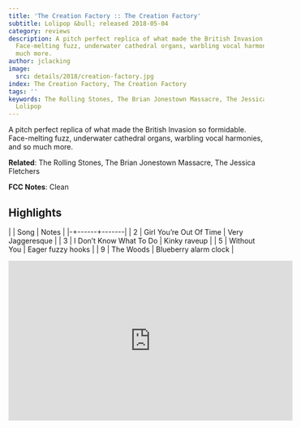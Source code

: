 ```yaml
---
title: 'The Creation Factory :: The Creation Factory'
subtitle: Lolipop &bull; released 2018-05-04
category: reviews
description: A pitch perfect replica of what made the British Invasion so formidable.
  Face-melting fuzz, underwater cathedral organs, warbling vocal harmonies, and so
  much more.
author: jclacking
image:
  src: details/2018/creation-factory.jpg
index: The Creation Factory, The Creation Factory
tags: ''
keywords: The Rolling Stones, The Brian Jonestown Massacre, The Jessica Fletchers,
  Lolipop
---
```

A pitch perfect replica of what made the British Invasion so formidable. Face-melting fuzz, underwater cathedral organs, warbling vocal harmonies, and so much more.<!--more-->

**Related**: The Rolling Stones, The Brian Jonestown Massacre, The Jessica Fletchers

**FCC Notes**: Clean

## Highlights

| | Song | Notes |
|-+------+-------|
| 2 | Girl You’re Out Of Time | Very Jaggeresque |
| 3 | I Don’t Know What To Do | Kinky raveup |
| 5 | Without You | Eager fuzzy hooks |
| 9 | The Woods | Blueberry alarm clock |

<div class="tlo-detail-video"><iframe width="560" height="315" src="https://www.youtube.com/embed/rMXmnR3nSOI" frameborder="0" allow="autoplay; encrypted-media" allowfullscreen></iframe></div>

